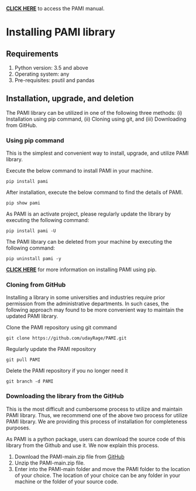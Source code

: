 **[CLICK HERE](index.html)** to access the PAMI manual.


# Installing PAMI library

## Requirements
1. Python version: 3.5 and above
2. Operating system: any
3. Pre-requisites: psutil and pandas

## Installation, upgrade, and deletion
The PAMI library can be utilized in one of the following three methods: (i) Installation using pip command, (ii) Cloning using git, and (iii) Downloading from GitHub. 

### Using pip command
This is the simplest and convenient way to install, upgrade, and utilize PAMI library.  

Execute the below command to install PAMI in your machine.

    pip install pami

After installation, execute the below command to find the details of PAMI.
    
    pip show pami

As PAMI is an activate project, please regularly update the library by executing the following command:

    pip install pami -U

The PAMI library can be deleted from your machine by executing the following command:

    pip uninstall pami -y

[**CLICK HERE**](https://pypi.org/project/pami/) for more information on installing PAMI using pip.

### Cloning from GitHub
Installing a library in some universities and industries require prior permission from the administrative departments. 
In such cases, the following approach may found to be more convenient way to maintain the updated PAMI library. 

Clone the PAMI repository using git command
   
    git clone https://github.com/udayRage/PAMI.git

Regularly update the PAMI repository

    git pull PAMI

Delete the PAMI repository if you no longer need it

    git branch -d PAMI

### Downloading the library from the GitHub
This is the most difficult and cumbersome process to utilize and maintain PAMI library. Thus, we recommend one of the above two process for utilize PAMI library.
We are providing this process of installation for completeness purposes.

As PAMI is a python package, users can download the source code of this library from the Github and use it. We now explain this process.

1. Download the PAMI-main.zip file from [GitHub](https://github.com/udayRage/PAMI/archive/refs/heads/main.zip)
2. Unzip the PAMI-main.zip file.
3. Enter into the PAMI-main folder and move the PAMI folder to the location of your choice. The location of your choice can be any folder in your machine or the folder of your source code.

